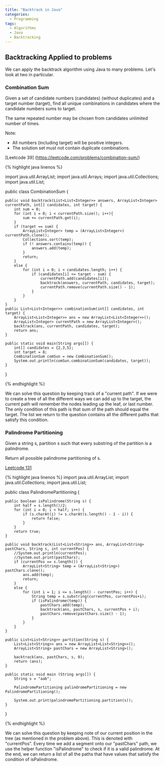 ```yaml
---
title: "Backtrack in Java"
categories:
  - Programming
tags:
  - Algorithms
  - Java
  - Backtracking
---
```


## Backtracking Applied to problems

We can apply the backtrack algorithm using Java to many problems. Let's look at two in particular.

### Combination Sum

Given a set of candidate numbers (candidates) (without duplicates) and a target number (target), find all unique combinations in candidates where the candidate numbers sums to target.

The same repeated number may be chosen from candidates unlimited number of times.

Note:

* All numbers (including target) will be positive integers.
* The solution set must not contain duplicate combinations.

[Leetcode 39] (https://leetcode.com/problems/combination-sum/)

{% highlight java linenos %}

import java.util.ArrayList;
import java.util.Arrays;
import java.util.Collections;
import java.util.List;

public class CombinationSum {

    public void backtrack(List<List<Integer>> answers, ArrayList<Integer> currentPath, int[] candidates, int target) {
        int sum = 0;
        for (int i = 0; i < currentPath.size(); i++){
            sum += currentPath.get(i);
        }
        if (target == sum) {
            ArrayList<Integer> temp = (ArrayList<Integer>) currentPath.clone();
            Collections.sort(temp);
            if (! answers.contains(temp)) {
                answers.add(temp);
            }
            return;
        }
        else {
            for (int i = 0; i < candidates.length; i++) {
                if (candidates[i] <= target - sum) {
                    currentPath.add(candidates[i]);
                    backtrack(answers, currentPath, candidates, target);
                    currentPath.remove(currentPath.size() - 1);
                }
            }
        }
    }
    public List<List<Integer>> combinationSum(int[] candidates, int target) {
        ArrayList<List<Integer>> ans = new ArrayList<List<Integer>>();
        ArrayList<Integer> currentPath = new ArrayList<Integer>();
        backtrack(ans, currentPath, candidates, target);
        return ans;
    }

    public static void main(String args[]) {
        int[] candidates = {2,3,5};
        int target = 8;
        CombinationSum comSun = new CombinationSum();
        System.out.println(comSun.combinationSum(candidates, target));
    }

}

{% endhighlight %}

We can solve this question by keeping track of a "current path". If we were to create a tree of all the different ways we can add up to the target, the current path will remember the nodes leading up the leaf, or last number. The only condition of this path is that sum of the path should equal the target. The list we return to the question contains all the different paths that satisfy this condition.

### Palindrome Partitioning

Given a string s, partition s such that every substring of the partition is a palindrome.

Return all possible palindrome partitioning of s.

[Leetcode 131](https://leetcode.com/problems/palindrome-partitioning/)

{% highlight java linenos %}
import java.util.ArrayList;
import java.util.Collections;
import java.util.List;

public class PalindromePartitioning {

    public boolean isPalindrome(String s) {
        int half = s.length()/2;
        for (int i = 0; i < half; i++) {
            if (s.charAt(i) != s.charAt(s.length() - 1 - i)) {
                return false;
            }
        }
        return true;
    }

    public void backtrack(List<List<String>> ans, ArrayList<String> pastChars, String s, int currentPos) {
        //System.out.println(currentPos);
        //System.out.print(pastChars);
        if (currentPos == s.length()) {
            ArrayList<String> temp = (ArrayList<String>) pastChars.clone();
            ans.add(temp);
            return;
        }
        else {
            for (int i = 1; i <= s.length() - currentPos; i++) {
                String temp = s.substring(currentPos, currentPos+i);
                if (isPalindrome(temp)) {
                    pastChars.add(temp);
                    backtrack(ans, pastChars, s, currentPos + i);
                    pastChars.remove(pastChars.size() - 1);
                }
            }
        }
    }

    public List<List<String>> partition(String s) {
        List<List<String>> ans = new ArrayList<List<String>>();
        ArrayList<String> pastChars = new ArrayList<String>();

        backtrack(ans, pastChars, s, 0);
        return (ans);
    }

    public static void main (String args[]) {
        String s = "aab";

        PalindromePartitioning palindromePartitioning = new PalindromePartitioning();

        System.out.print(palindromePartitioning.partition(s));
    }
}

{% endhighlight %}

We can solve this question by keeping note of our current position in the tree (as mentioned in the problem above). This is denoted with "currentPos". Every time we add a segment onto our "pastChars" path, we use the helper function "isPalindrome" to check if it is a valid palindrome. At the end, we can return a list of all the paths that have values that satisfy the condition of isPalindrome.
